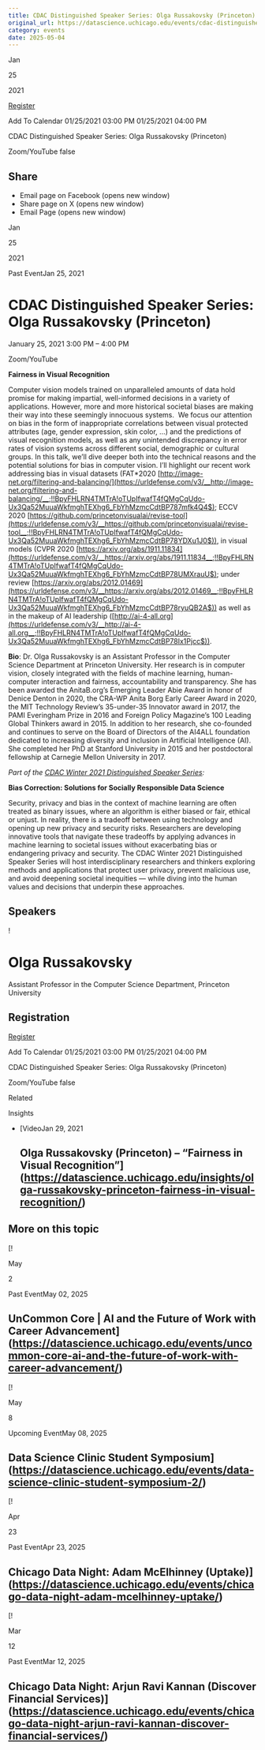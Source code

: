 ```yaml
---
title: CDAC Distinguished Speaker Series: Olga Russakovsky (Princeton) – DSI
original_url: https://datascience.uchicago.edu/events/cdac-distinguished-speaker-series-olga-russakovsky-princeton
category: events
date: 2025-05-04
---
```


Jan

25

2021

[Register](https://www.eventbrite.com/e/cdac-distinguished-speaker-series-olga-russakovsky-princeton-tickets-129939214689)

Add To Calendar 01/25/2021 03:00 PM
01/25/2021 04:00 PM

CDAC Distinguished Speaker Series: Olga Russakovsky (Princeton)

Zoom/YouTube
false

## Share

* Email page on Facebook (opens new window)
* Share page on X (opens new window)
* Email Page (opens new window)

<!-- Table-like structure detected -->

Jan

25

2021

Past EventJan 25, 2021

# CDAC Distinguished Speaker Series: Olga Russakovsky (Princeton)

January 25, 2021 3:00 PM – 4:00 PM

Zoom/YouTube

**Fairness in Visual Recognition**

Computer vision models trained on unparalleled amounts of data hold promise for making impartial, well-informed decisions in a variety of applications. However, more and more historical societal biases are making their way into these seemingly innocuous systems.  We focus our attention on bias in the form of inappropriate correlations between visual protected attributes (age, gender expression, skin color, …) and the predictions of visual recognition models, as well as any unintended discrepancy in error rates of vision systems across different social, demographic or cultural groups. In this talk, we’ll dive deeper both into the technical reasons and the potential solutions for bias in computer vision. I’ll highlight our recent work addressing bias in visual datasets (FAT\*2020 [http://image-net.org/filtering-and-balancing/](https://urldefense.com/v3/__http://image-net.org/filtering-and-balancing/__;!!BpyFHLRN4TMTrA!oTUpIfwafT4fQMgCqUdo-Ux3Qa52MuuaWkfmghTEXhg6_FbYhMzmcCdtBP787mfk4Q4$); ECCV 2020 [https://github.com/princetonvisualai/revise-tool](https://urldefense.com/v3/__https://github.com/princetonvisualai/revise-tool__;!!BpyFHLRN4TMTrA!oTUpIfwafT4fQMgCqUdo-Ux3Qa52MuuaWkfmghTEXhg6_FbYhMzmcCdtBP78YDXu1J0$)), in visual models (CVPR 2020 [https://arxiv.org/abs/1911.11834](https://urldefense.com/v3/__https://arxiv.org/abs/1911.11834__;!!BpyFHLRN4TMTrA!oTUpIfwafT4fQMgCqUdo-Ux3Qa52MuuaWkfmghTEXhg6_FbYhMzmcCdtBP78UMXrauU$); under review [https://arxiv.org/abs/2012.01469](https://urldefense.com/v3/__https://arxiv.org/abs/2012.01469__;!!BpyFHLRN4TMTrA!oTUpIfwafT4fQMgCqUdo-Ux3Qa52MuuaWkfmghTEXhg6_FbYhMzmcCdtBP78ryuQB2A$)) as well as in the makeup of AI leadership ([http://ai-4-all.org](https://urldefense.com/v3/__http://ai-4-all.org__;!!BpyFHLRN4TMTrA!oTUpIfwafT4fQMgCqUdo-Ux3Qa52MuuaWkfmghTEXhg6_FbYhMzmcCdtBP78Ix1Pjcc$)).

**Bio**: Dr. Olga Russakovsky is an Assistant Professor in the Computer Science Department at Princeton University. Her research is in computer vision, closely integrated with the fields of machine learning, human-computer interaction and fairness, accountability and transparency. She has been awarded the AnitaB.org’s Emerging Leader Abie Award in honor of Denice Denton in 2020, the CRA-WP Anita Borg Early Career Award in 2020, the MIT Technology Review’s 35-under-35 Innovator award in 2017, the PAMI Everingham Prize in 2016 and Foreign Policy Magazine’s 100 Leading Global Thinkers award in 2015. In addition to her research, she co-founded and continues to serve on the Board of Directors of the AI4ALL foundation dedicated to increasing diversity and inclusion in Artificial Intelligence (AI). She completed her PhD at Stanford University in 2015 and her postdoctoral fellowship at Carnegie Mellon University in 2017.

*Part of the [CDAC Winter 2021 Distinguished Speaker Series](/news/announcing-the-cdac-winter-2021-distinguished-speaker-series/):*

**Bias Correction: Solutions for Socially Responsible Data Science**

Security, privacy and bias in the context of machine learning are often treated as binary issues, where an algorithm is either biased or fair, ethical or unjust. In reality, there is a tradeoff between using technology and opening up new privacy and security risks. Researchers are developing innovative tools that navigate these tradeoffs by applying advances in machine learning to societal issues without exacerbating bias or endangering privacy and security. The CDAC Winter 2021 Distinguished Speaker Series will host interdisciplinary researchers and thinkers exploring methods and applications that protect user privacy, prevent malicious use, and avoid deepening societal inequities — while diving into the human values and decisions that underpin these approaches.

## Speakers

<!-- Table-like structure detected -->

! 

# Olga Russakovsky

Assistant Professor in the Computer Science Department, Princeton University

## Registration

[Register](https://www.eventbrite.com/e/cdac-distinguished-speaker-series-olga-russakovsky-princeton-tickets-129939214689)

Add To Calendar 01/25/2021 03:00 PM
01/25/2021 04:00 PM

CDAC Distinguished Speaker Series: Olga Russakovsky (Princeton)

Zoom/YouTube
false

Related

Insights

* [VideoJan 29, 2021

  ## Olga Russakovsky (Princeton) – “Fairness in Visual Recognition”](https://datascience.uchicago.edu/insights/olga-russakovsky-princeton-fairness-in-visual-recognition/)

## More on this topic

[!

May

2

Past EventMay 02, 2025

## UnCommon Core | AI and the Future of Work with Career Advancement](https://datascience.uchicago.edu/events/uncommon-core-ai-and-the-future-of-work-with-career-advancement/)
[!

May

8

Upcoming EventMay 08, 2025

## Data Science Clinic Student Symposium](https://datascience.uchicago.edu/events/data-science-clinic-student-symposium-2/)
[!

Apr

23

Past EventApr 23, 2025

## Chicago Data Night: Adam McElhinney (Uptake)](https://datascience.uchicago.edu/events/chicago-data-night-adam-mcelhinney-uptake/)
[!

Mar

12

Past EventMar 12, 2025

## Chicago Data Night: Arjun Ravi Kannan (Discover Financial Services)](https://datascience.uchicago.edu/events/chicago-data-night-arjun-ravi-kannan-discover-financial-services/)